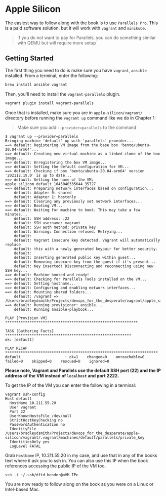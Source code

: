 # Apple Silicon

The easiest way to follow along with the book is to use `Parallels Pro`. This is a paid software solution, but it will work with `vagrant` and `minikube`.

> If you do not want to pay for Parallels, you can do something similar with QEMU but will require more setup

## Getting Started

The first thing you need to do is make sure you have `vagrant`, `ansible` installed. From a terminal, enter the following:

```bash
brew install ansible vagrant
```

Then, you'll need to install the `vagrant-parallels` plugin.

```bash
vagrant plugin install vagrant-parallels
```

Once that is installed, make sure you are in `apple-silicon/vagrant/` directory before running the `vagrant up` command like we do in Chapter 1:

> Make sure you add `--provider=parallels` to the command

```vagrant
$ vagrant up --provider=parallels
Bringing machine 'default' up with 'parallels' provider...
==> default: Registering VM image from the base box 'bento/ubuntu-20.04-arm64'...
==> default: Creating new virtual machine as a linked clone of the box image...
==> default: Unregistering the box VM image...
==> default: Setting the default configuration for VM...
==> default: Checking if box 'bento/ubuntu-20.04-arm64' version '202112.19.0' is up to date...
==> default: Setting the name of the VM: apple_silicon_default_1645040335644_35727
==> default: Preparing network interfaces based on configuration...
    default: Adapter 0: shared
    default: Adapter 1: hostonly
==> default: Clearing any previously set network interfaces...
==> default: Booting VM...
==> default: Waiting for machine to boot. This may take a few minutes...
    default: SSH address: :22
    default: SSH username: vagrant
    default: SSH auth method: private key
    default: Warning: Connection refused. Retrying...
    default:
    default: Vagrant insecure key detected. Vagrant will automatically replace
    default: this with a newly generated keypair for better security.
    default:
    default: Inserting generated public key within guest...
    default: Removing insecure key from the guest if it's present...
    default: Key inserted! Disconnecting and reconnecting using new SSH key...
==> default: Machine booted and ready!
==> default: Checking for Parallels Tools installed on the VM...
==> default: Setting hostname...
==> default: Configuring and enabling network interfaces...
==> default: Mounting shared folders...
    default: /vagrant => /Users/bradleydsmith/Projects/devops_for_the_desperate/vagrant/apple_silicon
==> default: Running provisioner: ansible...
    default: Running ansible-playbook...

PLAY [Provision VM] ************************************************************

TASK [Gathering Facts] *********************************************************
ok: [default]

PLAY RECAP *********************************************************************
default                    : ok=1    changed=0    unreachable=0    failed=0    skipped=0    rescued=0    ignored=0
```

__Please note, Vagrant and Parallels use the default SSH port (22) and the IP address of the VM instead of `localhost` and port 2222.__

To get the IP of the VM you can enter the following in a terminal:

```
vagrant ssh-config
Host default
  HostName 10.211.55.20
  User vagrant
  Port 22
  UserKnownHostsFile /dev/null
  StrictHostKeyChecking no
  PasswordAuthentication no
  IdentityFile /Users/bradleydsmith/Projects/devops_for_the_desperate/apple-silicon/vagrant/.vagrant/machines/default/parallels/private_key
  IdentitiesOnly yes
  LogLevel FATAL
```

Grab `HostName` IP, 10.211.55.20 in my case, and use that in any of the books text where it ask you to ssh in.
You can also use this IP when the book references accessing the public IP of the VM too.

```
ssh -i ~/.ssh/dftd bender@<VM IP> 

```

You are now ready to follow along on the book as you were on a Linux or Intel-based Mac.
